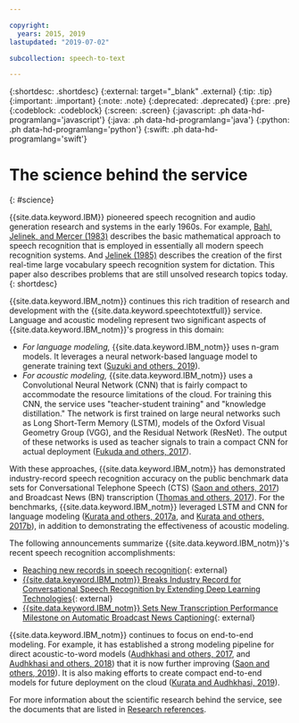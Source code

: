 ```yaml
---

copyright:
  years: 2015, 2019
lastupdated: "2019-07-02"

subcollection: speech-to-text

---
```


{:shortdesc: .shortdesc}
{:external: target="_blank" .external}
{:tip: .tip}
{:important: .important}
{:note: .note}
{:deprecated: .deprecated}
{:pre: .pre}
{:codeblock: .codeblock}
{:screen: .screen}
{:javascript: .ph data-hd-programlang='javascript'}
{:java: .ph data-hd-programlang='java'}
{:python: .ph data-hd-programlang='python'}
{:swift: .ph data-hd-programlang='swift'}

# The science behind the service
{: #science}

{{site.data.keyword.IBM}} pioneered speech recognition and audio generation research and systems in the early 1960s. For example, [Bahl, Jelinek, and Mercer (1983)](/docs/services/speech-to-text?topic=speech-to-text-references#bahl1983) describes the basic mathematical approach to speech recognition that is employed in essentially all modern speech recognition systems. And [Jelinek (1985)](/docs/services/speech-to-text?topic=speech-to-text-references#jelinek1985) describes the creation of the first real-time large vocabulary speech recognition system for dictation. This paper also describes problems that are still unsolved research topics today.
{: shortdesc}

{{site.data.keyword.IBM_notm}} continues this rich tradition of research and development with the {{site.data.keyword.speechtotextfull}} service. Language and acoustic modeling represent two significant aspects of {{site.data.keyword.IBM_notm}}'s progress in this domain:

-   *For language modeling,* {{site.data.keyword.IBM_notm}} uses n-gram models. It leverages a neural network-based language model to generate training text ([Suzuki and others, 2019](/docs/services/speech-to-text?topic=speech-to-text-references#suzuki2019)).
-   *For acoustic modeling,* {{site.data.keyword.IBM_notm}} uses a Convolutional Neural Network (CNN) that is fairly compact to accommodate the resource limitations of the cloud. For training this CNN, the service uses "teacher-student training" and "knowledge distillation." The network is first trained on large neural networks such as Long Short-Term Memory (LSTM), models of the Oxford Visual Geometry Group (VGG), and the Residual Network (ResNet). The output of these networks is used as teacher signals to train a compact CNN for actual deployment ([Fukuda and others, 2017](/docs/services/speech-to-text?topic=speech-to-text-references#fukuda2017)).

With these approaches, {{site.data.keyword.IBM_notm}} has demonstrated industry-record speech recognition accuracy on the public benchmark data sets for Conversational Telephone Speech (CTS) ([Saon and others, 2017](/docs/services/speech-to-text?topic=speech-to-text-references#saon2017)) and Broadcast News (BN) transcription ([Thomas and others, 2017](/docs/services/speech-to-text?topic=speech-to-text-references#thomas2019)). For the benchmarks, {{site.data.keyword.IBM_notm}} leveraged LSTM and CNN for language modeling ([Kurata and others, 2017a](/docs/services/speech-to-text?topic=speech-to-text-references#kurata2017a), and [Kurata and others, 2017b](/docs/services/speech-to-text?topic=speech-to-text-references#kurata2017a)), in addition to demonstrating the effectiveness of acoustic modeling.

The following announcements summarize {{site.data.keyword.IBM_notm}}'s recent speech recognition accomplishments:

-   [Reaching new records in speech recognition](https://www.ibm.com/blogs/watson/2017/03/reaching-new-records-in-speech-recognition/){: external}
-   [{{site.data.keyword.IBM_notm}} Breaks Industry Record for Conversational Speech Recognition by Extending Deep Learning Technologies](https://www-03.ibm.com/press/us/en/pressrelease/51790.wss){: external}
-   [{{site.data.keyword.IBM_notm}} Sets New Transcription Performance Milestone on Automatic Broadcast News Captioning](https://www.ibm.com/blogs/research/2019/05/automatic-broadcast-news-captioning/){: external}

{{site.data.keyword.IBM_notm}} continues to focus on end-to-end modeling. For example, it has established a strong modeling pipeline for direct acoustic-to-word models ([Audhkhasi and others, 2017](/docs/services/speech-to-text?topic=speech-to-text-references#audhkhasi2017), and [Audhkhasi and others, 2018](/docs/services/speech-to-text?topic=speech-to-text-references#audhkhasi2018)) that it is now further improving ([Saon and others, 2019](/docs/services/speech-to-text?topic=speech-to-text-references#saon2019)). It is also making efforts to create compact end-to-end models for future deployment on the cloud ([Kurata and Audhkhasi, 2019](/docs/services/speech-to-text?topic=speech-to-text-references#kurata2019)).

For more information about the scientific research behind the service, see the documents that are listed in [Research references](/docs/services/speech-to-text?topic=speech-to-text-references).
